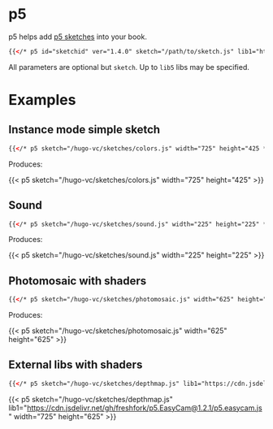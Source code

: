 # p5

p5 helps add [p5 sketches](https://p5js.org/) into your book.


```html
{{</* p5 id="sketchid" ver="1.4.0" sketch="/path/to/sketch.js" lib1="https://cdntolib1/lib1.js" width="800" height="600" */>}}
```

All parameters are optional but `sketch`. Up to `lib5` libs may be specified.

# Examples

## Instance mode simple sketch

```html
{{</* p5 sketch="/hugo-vc/sketches/colors.js" width="725" height="425 */>}}
```

Produces:

{{< p5 sketch="/hugo-vc/sketches/colors.js" width="725" height="425" >}}

## Sound

```html
{{</* p5 sketch="/hugo-vc/sketches/sound.js" width="225" height="225" */>}}
```

Produces:

{{< p5 sketch="/hugo-vc/sketches/sound.js" width="225" height="225" >}}

## Photomosaic with shaders

```html
{{</* p5 sketch="/hugo-vc/sketches/photomosaic.js" width="625" height="625" */>}}
```

Produces:

{{< p5 sketch="/hugo-vc/sketches/photomosaic.js" width="625" height="625" >}}

## External libs with shaders

```html
{{</* p5 sketch="/hugo-vc/sketches/depthmap.js" lib1="https://cdn.jsdelivr.net/gh/freshfork/p5.EasyCam@1.2.1/p5.easycam.js" width="725" height="625" */>}}
```

{{< p5 sketch="/hugo-vc/sketches/depthmap.js" lib1="https://cdn.jsdelivr.net/gh/freshfork/p5.EasyCam@1.2.1/p5.easycam.js" width="725" height="625" >}}